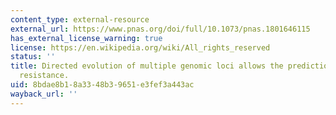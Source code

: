 ```yaml
---
content_type: external-resource
external_url: https://www.pnas.org/doi/full/10.1073/pnas.1801646115
has_external_license_warning: true
license: https://en.wikipedia.org/wiki/All_rights_reserved
status: ''
title: Directed evolution of multiple genomic loci allows the prediction of antibiotic
  resistance.
uid: 8bdae8b1-8a33-48b3-9651-e3fef3a443ac
wayback_url: ''
---
```

